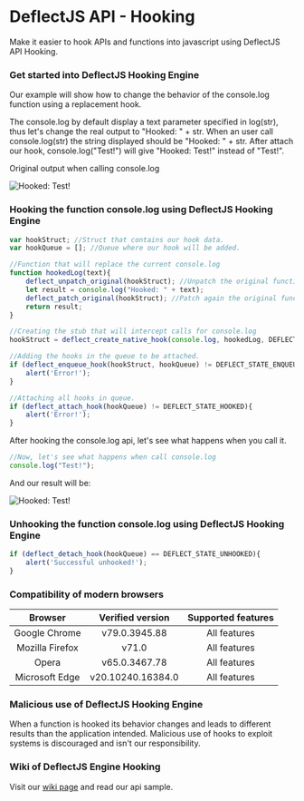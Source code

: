 # DeflectJS API - Hooking
Make it easier to hook APIs and functions into javascript using DeflectJS API Hooking.

### Get started into DeflectJS Hooking Engine
 
Our example will show how to change the behavior of the console.log function using a replacement hook.
 
The console.log by default display a text parameter specified in log(str), thus let's change the real output to "Hooked: " + str. When an user call console.log(str) the string displayed should be "Hooked: " + str. After attach our hook, console.log("Test!") will give "Hooked: Test!" instead of "Test!".

Original output when calling console.log 

<p align="left">
    <img src="https://i.imgur.com/Su9MVXi.png" alt="Hooked: Test!" style="display:block;">
</p>

### Hooking the function console.log using DeflectJS Hooking Engine

```javascript
var hookStruct; //Struct that contains our hook data.
var hookQueue = []; //Queue where our hook will be added.

//Function that will replace the current console.log
function hookedLog(text){
    deflect_unpatch_original(hookStruct); //Unpatch the original function.
    let result = console.log("Hooked: " + text);
    deflect_patch_original(hookStruct); //Patch again the original function.
    return result;
}

//Creating the stub that will intercept calls for console.log
hookStruct = deflect_create_native_hook(console.log, hookedLog, DEFLECT_NATIVE_OVERWRITTEN_HOOK, console);

//Adding the hooks in the queue to be attached.
if (deflect_enqueue_hook(hookStruct, hookQueue) != DEFLECT_STATE_ENQUEUED){
    alert('Error!');
}

//Attaching all hooks in queue.
if (deflect_attach_hook(hookQueue) != DEFLECT_STATE_HOOKED){
    alert('Error!');
}
```

After hooking the console.log api, let's see what happens when you call it.

```javascript
//Now, let's see what happens when call console.log
console.log("Test!");
```

And our result will be:

<p align="left">
    <img src="https://i.imgur.com/LUtyZEM.png" alt="Hooked: Test!" style="display:block;">
</p>

### Unhooking the function console.log using DeflectJS Hooking Engine
```javascript
if (deflect_detach_hook(hookQueue) == DEFLECT_STATE_UNHOOKED){
    alert('Successful unhooked!');
}
```

### Compatibility of modern browsers

|     Browser     |  Verified version | Supported features |
|:---------------:|:-----------------:|:------------------:|
|  Google Chrome  |   v79.0.3945.88   |    All features    |
| Mozilla Firefox |       v71.0       |    All features    |
|      Opera      |   v65.0.3467.78   |    All features    |
|  Microsoft Edge | v20.10240.16384.0 |    All features    |

### Malicious use of DeflectJS Hooking Engine
When a function is hooked its behavior changes and leads to different results than the application intended. Malicious use of hooks to exploit systems is discouraged and isn't our responsibility. 

### Wiki of DeflectJS Engine Hooking
Visit our [wiki page](https://github.com/MurylloEx/DeflectJS-API-Hooking/wiki) and read our api sample. 
